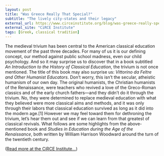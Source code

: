 ```yaml
---
layout: post
title: "Was Greece Really That Special?"
subtitle: "The lively city-states and their legacy"
external_url: https://www.circeinstitute.org/blog/was-greece-really-special
external_site: "CiRCE Institute"
tags: [Greek, classical tradition]
---
```


The medieval trivium has been central to the American classical education movement of the past three decades. For many of us it is our defining concept, our method against public school madness, even our child psychology. And so it may surprise us to discover that in a book subtitled *An Introduction to the History of Classical Education*, the trivium is not once mentioned. The title of this book may also surprise us: *Vittorino da Feltre and Other Humanist Educators*. Don’t worry, this isn’t the secular, atheistic humanism of our own day. The original humanists, the Christian humanists of the Renaissance, were teachers who revived a love of the Greco-Roman classics and of the early church fathers—and they didn’t do it through the trivium. No, they were determined to replace medieval education with what they believed were more classical aims and methods, and it was only through their labors that classical education survived as long as it did into the modern age.[1] However we may feel toward them for dethroning the trivium, let’s hear them out and see if we can learn from that greatest of classical revivals. What follows are some highlights from the above-mentioned book and *Studies in Education during the Age of the Renaissance*, both written by William Harrison Woodward around the turn of the twentieth century.

([Read more at the CiRCE Institute…](page.external_url))